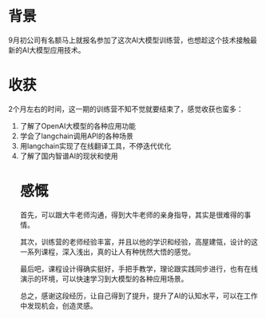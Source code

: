 # 背景
9月初公司有名额马上就报名参加了这次AI大模型训练营，也想趁这个技术接触最新的AI大模型应用技术。
# 收获
2个月左右的时间，这一期的训练营不知不觉就要结束了，感觉收获也蛮多：
<ol>
<li>了解了OpenAI大模型的各种应用功能</li>
<li>学会了langchain调用API的各种场景</li>
<li>用langchain实现了在线翻译工具，不停迭代优化</li>
<li>了解了国内智谱AI的现状和使用</li>

# 感慨
首先，可以跟大牛老师沟通，得到大牛老师的亲身指导，其实是很难得的事情。

其次，训练营的老师经验丰富，并且以他的学识和经验，高屋建瓴，设计的这一系列课程，深入浅出，真的让人有种恍然大悟的感觉。

最后吧，课程设计得确实挺好，手把手教学，理论跟实践同步进行，也有在线演示的环境，可以快速学习到大模型的各种应用场景。

总之，感谢这段经历，让自己得到了提升，提升了AI的认知水平，可以在工作中发现机会，创造灵感。